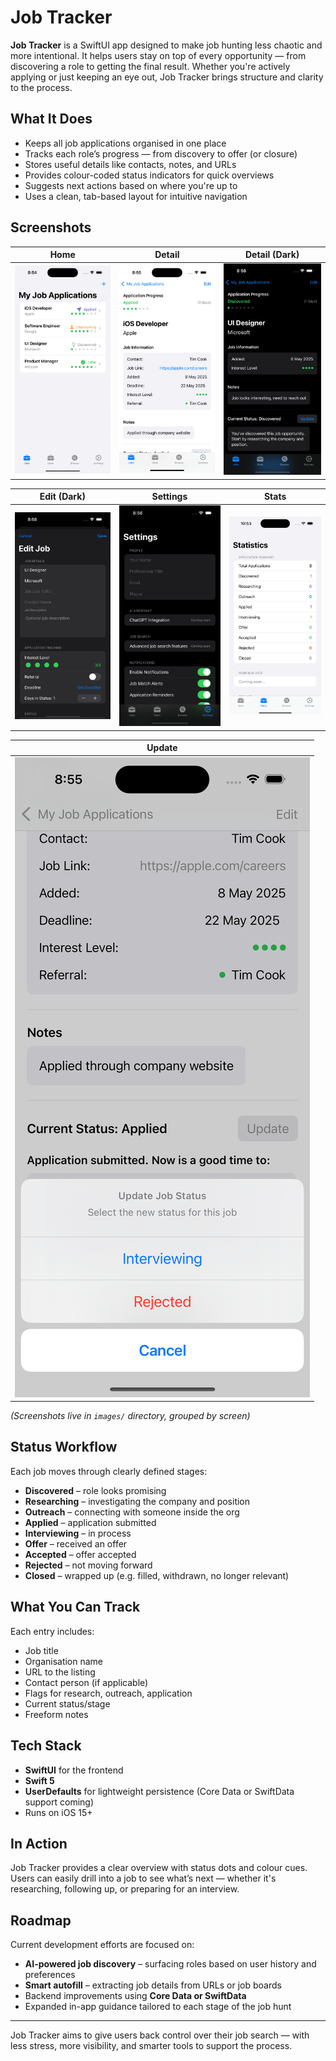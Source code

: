 # Job Tracker

**Job Tracker** is a SwiftUI app designed to make job hunting less chaotic and more intentional. It helps users stay on top of every opportunity — from discovering a role to getting the final result. Whether you're actively applying or just keeping an eye out, Job Tracker brings structure and clarity to the process.

## What It Does

- Keeps all job applications organised in one place
- Tracks each role’s progress — from discovery to offer (or closure)
- Stores useful details like contacts, notes, and URLs
- Provides colour-coded status indicators for quick overviews
- Suggests next actions based on where you're up to
- Uses a clean, tab-based layout for intuitive navigation

## Screenshots

| Home | Detail | Detail (Dark) |
|------|--------|----------------|
| ![Home](images/home.png) | ![Detail](images/detail.png) | ![Detail Dark](images/detail_dark.png) |

| Edit (Dark) | Settings | Stats |
|-------------|----------|-------|
| ![Edit Dark](images/edit_dark.png) | ![Settings](images/settings.png) | ![Stats](images/stats.png) |

| Update |
|--------|
| ![Update](images/update.png) |

_(Screenshots live in `images/` directory, grouped by screen)_

## Status Workflow

Each job moves through clearly defined stages:

- **Discovered** – role looks promising
- **Researching** – investigating the company and position
- **Outreach** – connecting with someone inside the org
- **Applied** – application submitted
- **Interviewing** – in process
- **Offer** – received an offer
- **Accepted** – offer accepted
- **Rejected** – not moving forward
- **Closed** – wrapped up (e.g. filled, withdrawn, no longer relevant)

## What You Can Track

Each entry includes:

- Job title
- Organisation name
- URL to the listing
- Contact person (if applicable)
- Flags for research, outreach, application
- Current status/stage
- Freeform notes

## Tech Stack

- **SwiftUI** for the frontend
- **Swift 5**
- **UserDefaults** for lightweight persistence (Core Data or SwiftData support coming)
- Runs on iOS 15+

## In Action

Job Tracker provides a clear overview with status dots and colour cues. Users can easily drill into a job to see what’s next — whether it's researching, following up, or preparing for an interview.

## Roadmap

Current development efforts are focused on:

- **AI-powered job discovery** – surfacing roles based on user history and preferences
- **Smart autofill** – extracting job details from URLs or job boards
- Backend improvements using **Core Data or SwiftData**
- Expanded in-app guidance tailored to each stage of the job hunt

---

Job Tracker aims to give users back control over their job search — with less stress, more visibility, and smarter tools to support the process.
